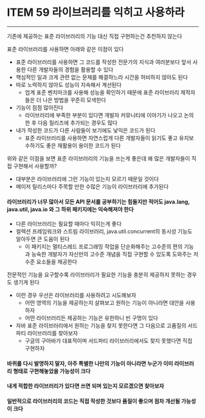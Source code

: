 # ITEM 59 라이브러리를 익히고 사용하라

--------------------------------------------

기존에 제공하는 표준 라이브러리의 기능 대신 직접 구현하는건 추천하지 않는다

표준 라이브러리를 사용하면 아래와 같은 이점이 있다
* 표준 라이브러리를 사용하면 그 코드를 작성한 전문가의 지식과 여러분보다 앞서 사용한 다른 개발자들의 경험을 활용할 수 있다
* 핵심적인 일과 크게 관련 없는 문제를 해결하느라 시간을 허비하지 않아도 된다
* 따로 노력하지 않아도 성능이 지속해서 계선된다
  * 업계 표준 벤치마크를 사용해 성능을 확인하기 때문에 표준 라이브러리 제작자들은 더 나은 방법을 꾸준히 모색한다
* 기능이 점점 많아진다
  * 라이브러리에 부족한 부분이 있다면 개발자 커뮤니티에 이야기가 나오고 논의 한 후 다음 릴리즈에 추가되는 경우도 많다
* 내가 작성한 코드가 다른 사람들이 보기에도 낯익은 코드가 된다
  * 표준 라이브러리를 사용하면 자연스럽게 다른 개발자들이 읽기도 좋고 유지보수하기도 좋은 재활용이 용이한 코드가 된다

위와 같은 이점을 보면 표준 라이브러리의 기능을 쓰는게 좋은데 왜 많은 개발자들이 직접 구현해서 사용할까?
* 대부분은 라이브러리에 그런 기능이 있는지 모르기 때문일 것이다
* 메이저 릴리스마다 주목할 만한 수많은 기능이 라이브러리에 추가된다

#### 라이브러리가 너무 많아서 모든 API 문서를 공부하기는 힘들지만 적어도 java.lang, java.util, java.io 와 그 하위 패키지에는 익숙해져야 한다
* 다른 라이브러리는 필요할 때마다 익히는게 좋다
* 컬렉션 프레임워크와 스트림 라이브러리, java.util.concurrent의 동시성 기능도 알아두면 큰 도움이 된다
  * 이 패키지는 멀티스레드 프로그래밍 작업을 단순화해주는 고수준의 편의 기능과 능숙한 개발자가 자신만의 고수준 개념을 직접 구현할 수 있도록 도와주는 저수준 요소들을 제공한다

전문적인 기능을 요구할수록 라이브러리가 필요한 기능을 충분히 제공하지 못하는 경우도 생기게 된다
* 이런 경우 우선은 라이브러리를 사용하려고 시도해보자
  * 어떤 영역의 기능을 제공하는지 살펴보고 원하는 기능이 아니라면 대안을 사용하자
  * 어떤 라이브러리든 제공하는 기능은 유한하니 빈 구멍이 있다
* 자바 표준 라이브러리에서 원하는 기능을 찾지 못한다면 그 다음으로 고품질의 서드파티 라이브러리를 찾아보자
  * 구글의 구아바가 대표적이며 서드파티 라이브러리에서도 찾지 못했다면 직접 구현하자

#### 바퀴를 다시 발명하지 말자, 아주 특별한 나만의 기능이 아니라면 누군가 이미 라이브러리 형태로 구현해놓았을 가능성이 크다
#### 내게 적합한 라이브러리가 있다면 쓰면 되며 있는지 모르겠으면 찾아보자
#### 일반적으로 라이브러리의 코드는 직접 작성한 것보다 품질이 좋으며 점차 개선될 가능성이 크다

